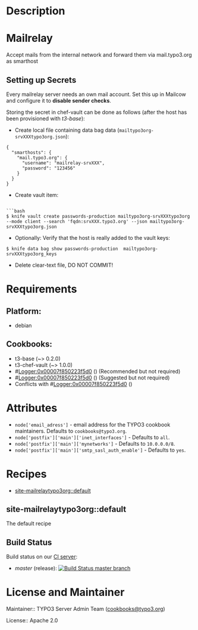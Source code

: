 # Description

# Mailrelay

Accept mails from the internal network and forward them via mail.typo3.org as smarthost

## Setting up Secrets

Every mailrelay server needs an own mail account. Set this up in Mailcow and configure it to **disable sender checks**.

Storing the secret in chef-vault can be done as follows (after the host has been provisioned with _t3-base_):

- Create local file containing data bag data (`mailtypo3org-srvXXXtypo3org.json`):

```
{
  "smarthosts": {
    "mail.typo3.org": {
      "username": "mailrelay-srvXXX",
      "password": "123456"
    }
  }
}
```

- Create vault item:
```

```bash
$ knife vault create passwords-production mailtypo3org-srvXXXtypo3org --mode client --search 'fqdn:srvXXX.typo3.org' --json mailtypo3org-srvXXXtypo3org.json
```

- Optionally: Verify that the host is really added to the vault keys:
```
$ knife data bag show passwords-production  mailtypo3org-srvXXXtypo3org_keys
```

- Delete clear-text file, DO NOT COMMIT!

# Requirements

## Platform:

* debian

## Cookbooks:

* t3-base (~> 0.2.0)
* t3-chef-vault (~> 1.0.0)
* #<Logger:0x00007f850223f5d0> () (Recommended but not required)
* #<Logger:0x00007f850223f5d0> () (Suggested but not required)
* Conflicts with #<Logger:0x00007f850223f5d0> ()

# Attributes

* `node['email_adress']` - email address for the TYPO3 cookbook maintainers. Defaults to `cookbooks@typo3.org`.
* `node['postfix']['main']['inet_interfaces']` -  Defaults to `all`.
* `node['postfix']['main']['mynetworks']` -  Defaults to `10.0.0.0/8`.
* `node['postfix']['main']['smtp_sasl_auth_enable']` -  Defaults to `yes`.

# Recipes

* [site-mailrelaytypo3org::default](#site-mailrelaytypo3orgdefault)

## site-mailrelaytypo3org::default

The default recipe

Build Status
------------

Build status on our [CI server](https://chef-ci.typo3.org):

- *master* (release): [![Build Status master branch](https://chef-ci.typo3.org/job/TYPO3-cookbooks/job/site-mailrelaytypo3org/branch/master/badge/icon)](https://chef-ci.typo3.org/job/TYPO3-cookbooks/job/site-mailrelaytypo3org/branch/master/)


# License and Maintainer

Maintainer:: TYPO3 Server Admin Team (<cookbooks@typo3.org>)



License:: Apache 2.0
